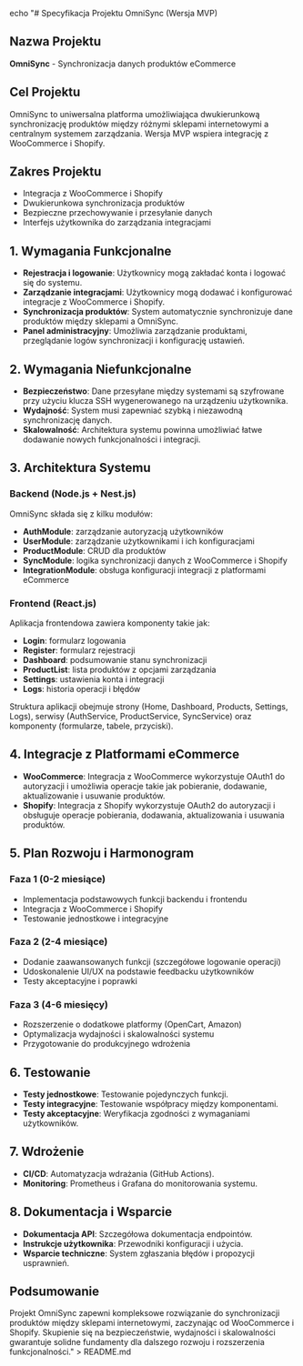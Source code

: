echo "# Specyfikacja Projektu OmniSync (Wersja MVP)

## Nazwa Projektu
**OmniSync** - Synchronizacja danych produktów eCommerce

## Cel Projektu
OmniSync to uniwersalna platforma umożliwiająca dwukierunkową synchronizację produktów między różnymi sklepami internetowymi a centralnym systemem zarządzania. Wersja MVP wspiera integrację z WooCommerce i Shopify.

## Zakres Projektu
- Integracja z WooCommerce i Shopify
- Dwukierunkowa synchronizacja produktów
- Bezpieczne przechowywanie i przesyłanie danych
- Interfejs użytkownika do zarządzania integracjami

## 1. Wymagania Funkcjonalne
- **Rejestracja i logowanie**: Użytkownicy mogą zakładać konta i logować się do systemu.
- **Zarządzanie integracjami**: Użytkownicy mogą dodawać i konfigurować integracje z WooCommerce i Shopify.
- **Synchronizacja produktów**: System automatycznie synchronizuje dane produktów między sklepami a OmniSync.
- **Panel administracyjny**: Umożliwia zarządzanie produktami, przeglądanie logów synchronizacji i konfigurację ustawień.

## 2. Wymagania Niefunkcjonalne
- **Bezpieczeństwo**: Dane przesyłane między systemami są szyfrowane przy użyciu klucza SSH wygenerowanego na urządzeniu użytkownika.
- **Wydajność**: System musi zapewniać szybką i niezawodną synchronizację danych.
- **Skalowalność**: Architektura systemu powinna umożliwiać łatwe dodawanie nowych funkcjonalności i integracji.

## 3. Architektura Systemu
### Backend (Node.js + Nest.js)
OmniSync składa się z kilku modułów:
- **AuthModule**: zarządzanie autoryzacją użytkowników
- **UserModule**: zarządzanie użytkownikami i ich konfiguracjami
- **ProductModule**: CRUD dla produktów
- **SyncModule**: logika synchronizacji danych z WooCommerce i Shopify
- **IntegrationModule**: obsługa konfiguracji integracji z platformami eCommerce

### Frontend (React.js)
Aplikacja frontendowa zawiera komponenty takie jak:
- **Login**: formularz logowania
- **Register**: formularz rejestracji
- **Dashboard**: podsumowanie stanu synchronizacji
- **ProductList**: lista produktów z opcjami zarządzania
- **Settings**: ustawienia konta i integracji
- **Logs**: historia operacji i błędów

Struktura aplikacji obejmuje strony (Home, Dashboard, Products, Settings, Logs), serwisy (AuthService, ProductService, SyncService) oraz komponenty (formularze, tabele, przyciski).

## 4. Integracje z Platformami eCommerce
- **WooCommerce**: Integracja z WooCommerce wykorzystuje OAuth1 do autoryzacji i umożliwia operacje takie jak pobieranie, dodawanie, aktualizowanie i usuwanie produktów.
- **Shopify**: Integracja z Shopify wykorzystuje OAuth2 do autoryzacji i obsługuje operacje pobierania, dodawania, aktualizowania i usuwania produktów.

## 5. Plan Rozwoju i Harmonogram
### Faza 1 (0-2 miesiące)
- Implementacja podstawowych funkcji backendu i frontendu
- Integracja z WooCommerce i Shopify
- Testowanie jednostkowe i integracyjne

### Faza 2 (2-4 miesiące)
- Dodanie zaawansowanych funkcji (szczegółowe logowanie operacji)
- Udoskonalenie UI/UX na podstawie feedbacku użytkowników
- Testy akceptacyjne i poprawki

### Faza 3 (4-6 miesięcy)
- Rozszerzenie o dodatkowe platformy (OpenCart, Amazon)
- Optymalizacja wydajności i skalowalności systemu
- Przygotowanie do produkcyjnego wdrożenia

## 6. Testowanie
- **Testy jednostkowe**: Testowanie pojedynczych funkcji.
- **Testy integracyjne**: Testowanie współpracy między komponentami.
- **Testy akceptacyjne**: Weryfikacja zgodności z wymaganiami użytkowników.

## 7. Wdrożenie
- **CI/CD**: Automatyzacja wdrażania (GitHub Actions).
- **Monitoring**: Prometheus i Grafana do monitorowania systemu.

## 8. Dokumentacja i Wsparcie
- **Dokumentacja API**: Szczegółowa dokumentacja endpointów.
- **Instrukcje użytkownika**: Przewodniki konfiguracji i użycia.
- **Wsparcie techniczne**: System zgłaszania błędów i propozycji usprawnień.

## Podsumowanie
Projekt OmniSync zapewni kompleksowe rozwiązanie do synchronizacji produktów między sklepami internetowymi, zaczynając od WooCommerce i Shopify. Skupienie się na bezpieczeństwie, wydajności i skalowalności gwarantuje solidne fundamenty dla dalszego rozwoju i rozszerzenia funkcjonalności." > README.md